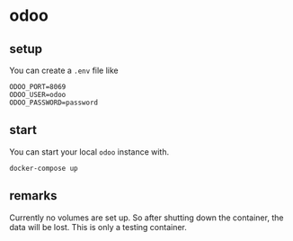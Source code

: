 # odoo

## setup

You can create a `.env` file like

```
ODOO_PORT=8069
ODOO_USER=odoo
ODOO_PASSWORD=password
```

## start

You can start your local `odoo` instance with.

```
docker-compose up
```

## remarks

Currently no volumes are set up. 
So after shutting down the container, the data will be lost.
This is only a testing container.

